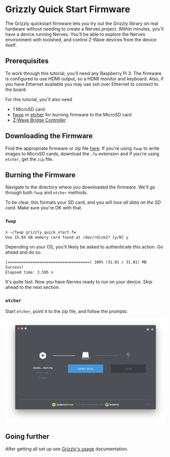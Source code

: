 # Grizzly Quick Start Firmware

The Grizzly quickstart firmware lets you try out the Grizzly library on real
hardware without needing to create a Nerves project. Within minutes, you'll
have a device running Nerves. You'll be able to explore the Nerves environment
with toolshed, and control Z-Wave devices from the device itself.

## Prerequisites

To work through this tutorial, you'll need any Raspberry Pi 3. The firmware is
configured to use HDMI output, so a HDMI monitor and keyboard. Also, if you have
Ethernet available you may use ssh over Ethernet to connect to the board.

For this tutorial, you'll also need

* 1 MicroSD card
* [fwup](https://github.com/fhunleth/fwup) or [etcher](https://www.balena.io/etcher/) for burning firmware to the MicroSD card
* [Z-Wave Bridge Controller](https://www.digikey.com/products/en?mpart=ACC-UZB3-U-BRG&v=336)

## Downloading the Firmware

Find the appropriate firmware or zip file
[here](https://github.com/mattludwigs/girzzly_quickstart/releases). If
you're using `fwup` to write images to MicroSD cards, download the `.fw`
extension and if you're using `etcher`, get the `zip` file.

## Burning the Firmware

Navigate to the directory where you downloaded the firmware. We'll go through
both `fwup` and `etcher` methods.

To be clear, this formats your SD card, and you will *lose all data on the SD
card*. Make sure you're OK with that.

### `fwup`

```console
λ ~/fwup grizzly_quick_start.fw
Use 15.84 GB memory card found at /dev/rdisk2? [y/N] y
```

Depending on your OS, you'll likely be asked to authenticate this action. Go
ahead and do so.

```console
|====================================| 100% (31.81 / 31.81) MB
Success!
Elapsed time: 3.595 s
```

It's quite fast. Now you have Nerves ready to run on your device.  Skip ahead to
the next section.

### `etcher`

Start `etcher`, point it to the zip file, and follow the prompts:

![etcher screenshot](assets/etcher.png)

## Going further

After getting all set up see [Grizzly's usage](https://github.com/smartrent/grizzly#usage) documentation.


